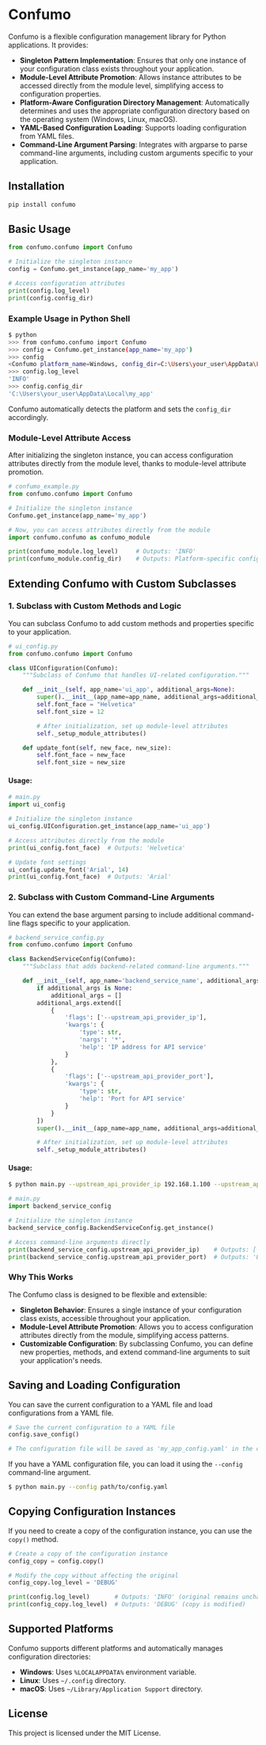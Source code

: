 
# Confumo

Confumo is a flexible configuration management library for Python applications. It provides:

- **Singleton Pattern Implementation**: Ensures that only one instance of your configuration class exists throughout your application.
- **Module-Level Attribute Promotion**: Allows instance attributes to be accessed directly from the module level, simplifying access to configuration properties.
- **Platform-Aware Configuration Directory Management**: Automatically determines and uses the appropriate configuration directory based on the operating system (Windows, Linux, macOS).
- **YAML-Based Configuration Loading**: Supports loading configuration from YAML files.
- **Command-Line Argument Parsing**: Integrates with argparse to parse command-line arguments, including custom arguments specific to your application.

## Installation

```bash
pip install confumo
```

## Basic Usage

```python
from confumo.confumo import Confumo

# Initialize the singleton instance
config = Confumo.get_instance(app_name='my_app')

# Access configuration attributes
print(config.log_level)
print(config.config_dir)
```

### Example Usage in Python Shell

```bash
$ python
>>> from confumo.confumo import Confumo
>>> config = Confumo.get_instance(app_name='my_app')
>>> config
<Confumo platform_name=Windows, config_dir=C:\Users\your_user\AppData\Local\my_app>
>>> config.log_level
'INFO'
>>> config.config_dir
'C:\Users\your_user\AppData\Local\my_app'
```

Confumo automatically detects the platform and sets the `config_dir` accordingly.

### Module-Level Attribute Access

After initializing the singleton instance, you can access configuration attributes directly from the module level, thanks to module-level attribute promotion.

```python
# confumo_example.py
from confumo.confumo import Confumo

# Initialize the singleton instance
Confumo.get_instance(app_name='my_app')

# Now, you can access attributes directly from the module
import confumo.confumo as confumo_module

print(confumo_module.log_level)     # Outputs: 'INFO'
print(confumo_module.config_dir)    # Outputs: Platform-specific config directory
```

## Extending Confumo with Custom Subclasses

### 1. Subclass with Custom Methods and Logic

You can subclass Confumo to add custom methods and properties specific to your application.

```python
# ui_config.py
from confumo.confumo import Confumo

class UIConfiguration(Confumo):
    """Subclass of Confumo that handles UI-related configuration."""

    def __init__(self, app_name='ui_app', additional_args=None):
        super().__init__(app_name=app_name, additional_args=additional_args)
        self.font_face = "Helvetica"
        self.font_size = 12

        # After initialization, set up module-level attributes
        self._setup_module_attributes()

    def update_font(self, new_face, new_size):
        self.font_face = new_face
        self.font_size = new_size
```

#### Usage:

```python
# main.py
import ui_config

# Initialize the singleton instance
ui_config.UIConfiguration.get_instance(app_name='ui_app')

# Access attributes directly from the module
print(ui_config.font_face)  # Outputs: 'Helvetica'

# Update font settings
ui_config.update_font('Arial', 14)
print(ui_config.font_face)  # Outputs: 'Arial'
```

### 2. Subclass with Custom Command-Line Arguments

You can extend the base argument parsing to include additional command-line flags specific to your application.

```python
# backend_service_config.py
from confumo.confumo import Confumo

class BackendServiceConfig(Confumo):
    """Subclass that adds backend-related command-line arguments."""

    def __init__(self, app_name='backend_service_name', additional_args=None):
        if additional_args is None:
            additional_args = []
        additional_args.extend([
            {
                'flags': ['--upstream_api_provider_ip'],
                'kwargs': {
                    'type': str,
                    'nargs': '*',
                    'help': 'IP address for API service'
                }
            },
            {
                'flags': ['--upstream_api_provider_port'],
                'kwargs': {
                    'type': str,
                    'help': 'Port for API service'
                }
            }
        ])
        super().__init__(app_name=app_name, additional_args=additional_args)

        # After initialization, set up module-level attributes
        self._setup_module_attributes()
```

#### Usage:

```bash
$ python main.py --upstream_api_provider_ip 192.168.1.100 --upstream_api_provider_port 8080
```

```python
# main.py
import backend_service_config

# Initialize the singleton instance
backend_service_config.BackendServiceConfig.get_instance()

# Access command-line arguments directly
print(backend_service_config.upstream_api_provider_ip)    # Outputs: ['192.168.1.100']
print(backend_service_config.upstream_api_provider_port)  # Outputs: '8080'
```

### Why This Works

The Confumo class is designed to be flexible and extensible:

- **Singleton Behavior**: Ensures a single instance of your configuration class exists, accessible throughout your application.
- **Module-Level Attribute Promotion**: Allows you to access configuration attributes directly from the module, simplifying access patterns.
- **Customizable Configuration**: By subclassing Confumo, you can define new properties, methods, and extend command-line arguments to suit your application's needs.

## Saving and Loading Configuration

You can save the current configuration to a YAML file and load configurations from a YAML file.

```python
# Save the current configuration to a YAML file
config.save_config()

# The configuration file will be saved as 'my_app_config.yaml' in the config directory
```

If you have a YAML configuration file, you can load it using the `--config` command-line argument.

```bash
$ python main.py --config path/to/config.yaml
```

## Copying Configuration Instances

If you need to create a copy of the configuration instance, you can use the `copy()` method.

```python
# Create a copy of the configuration instance
config_copy = config.copy()

# Modify the copy without affecting the original
config_copy.log_level = 'DEBUG'

print(config.log_level)       # Outputs: 'INFO' (original remains unchanged)
print(config_copy.log_level)  # Outputs: 'DEBUG' (copy is modified)
```

## Supported Platforms

Confumo supports different platforms and automatically manages configuration directories:

- **Windows**: Uses `%LOCALAPPDATA%` environment variable.
- **Linux**: Uses `~/.config` directory.
- **macOS**: Uses `~/Library/Application Support` directory.

## License

This project is licensed under the MIT License.
